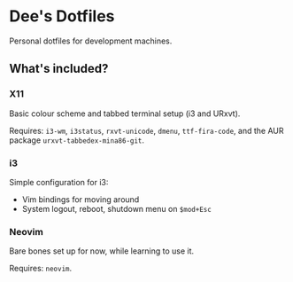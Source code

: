 # Dee's Dotfiles

Personal dotfiles for development machines.

## What's included?

### X11

Basic colour scheme and tabbed terminal setup (i3 and URxvt).

Requires: `i3-wm`, `i3status`, `rxvt-unicode`, `dmenu`, `ttf-fira-code`, and the AUR package `urxvt-tabbedex-mina86-git`.

### i3

Simple configuration for i3:

- Vim bindings for moving around
- System logout, reboot, shutdown menu on `$mod+Esc`

### Neovim

Bare bones set up for now, while learning to use it.

Requires: `neovim`.
